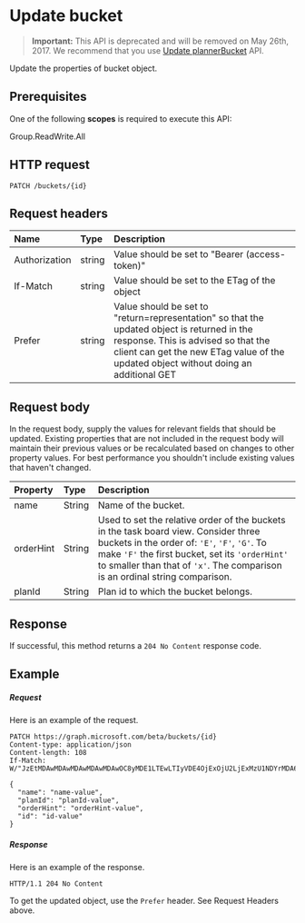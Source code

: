 # Update bucket

>**Important:** This API is deprecated and will be removed on May 26th, 2017. We recommend that you use [Update plannerBucket](plannerBucket_update.md) API.

Update the properties of bucket object.
## Prerequisites
One of the following **scopes** is required to execute this API:
 
Group.ReadWrite.All

## HTTP request
<!-- { "blockType": "ignored" } -->
```http
PATCH /buckets/{id}
```
## Request headers
| Name       | Type | Description|
|:-----------|:------|:----------|
| Authorization  | string  | Value should be set to "Bearer (access-token)" |
| If-Match | string | Value should be set to the ETag of the object |
| Prefer | string | Value should be set to "return=representation" so that the updated object is returned in the response. This is advised so that the client can get the new ETag value of the updated object without doing an additional GET |

## Request body
In the request body, supply the values for relevant fields that should be updated. Existing properties that are not included in the request body will maintain their previous values or be recalculated based on changes to other property values. For best performance you shouldn't include existing values that haven't changed.

| Property	   | Type	|Description|
|:---------------|:--------|:----------|
|name|String|Name of the bucket.|
|orderHint|String|Used to set the relative order of the buckets in the task board view. Consider three buckets in the order of: `'E'`, `'F'`, `'G'`. To make `'F'` the first bucket, set its `'orderHint'` to smaller than that of `'x'`. The comparison is an ordinal string comparison.|
|planId|String|Plan id to which the bucket belongs.|

## Response
If successful, this method returns a `204 No Content` response code.
## Example
##### Request
Here is an example of the request.
<!-- {
  "blockType": "request",
  "name": "update_bucket"
}-->
```http
PATCH https://graph.microsoft.com/beta/buckets/{id}
Content-type: application/json
Content-length: 108
If-Match: W/"JzEtMDAwMDAwMDAwMDAwMDAwOC8yMDE1LTEwLTIyVDE4OjExOjU2LjExMzU1NDYrMDA6MDAn"

{
  "name": "name-value",
  "planId": "planId-value",
  "orderHint": "orderHint-value",
  "id": "id-value"
}
```
##### Response
Here is an example of the response. 
<!-- {
  "blockType": "response",
  "truncated": true,
  "@odata.type": "microsoft.graph.bucket"
} -->
```http
HTTP/1.1 204 No Content
```
To get the updated object, use the `Prefer` header. See Request Headers above.
<!-- uuid: 8fcb5dbc-d5aa-4681-8e31-b001d5168d79
2015-10-25 14:57:30 UTC -->
<!-- {
  "type": "#page.annotation",
  "description": "Update bucket",
  "keywords": "",
  "section": "documentation",
  "tocPath": ""
}-->
